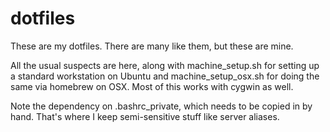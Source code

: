 dotfiles
========

These are my dotfiles. There are many like them, but these are mine.

All the usual suspects are here, along with machine_setup.sh for setting up a standard workstation on Ubuntu and machine_setup_osx.sh for doing the same via homebrew on OSX. Most of this works with cygwin as well.

Note the dependency on .bashrc_private, which needs to be copied in by hand. That's where I keep semi-sensitive stuff like server aliases.

